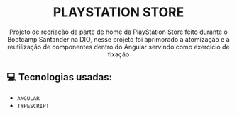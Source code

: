 <h1 align="center"> PLAYSTATION STORE </h1>
<p align="center">Projeto de recriação da parte de home da PlayStation Store feito durante o Bootcamp Santander na DIO, nesse projeto foi aprimorado a atomização e a reutilização de componentes dentro do Angular  servindo como exercício de fixação</p>


## :computer: Tecnologias usadas:

- `ANGULAR`
- `TYPESCRIPT`